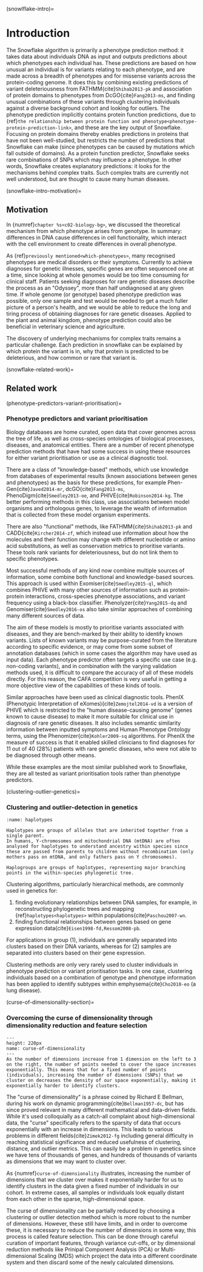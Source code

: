 (snowlflake-intro)=
# Introduction
The Snowflake algorithm is primarily a phenotype prediction method: it takes data about individuals DNA as input and outputs predictions about which phenotypes each individual has. 
These predictions are based on how unusual an individual is for variants relating to each phenotype, and are made across a breadth of phenotypes and for missense variants across the protein-coding genome. 
It does this by combining existing predictions of variant deleteriousness from FATHMM{cite}`Shihab2013-pk` and association of protein domains to phenotypes from DcGO{cite}`Fang2013-ms`, and finding unusual combinations of these variants through clustering individuals against a diverse background cohort and looking for outliers.
The phenotype prediction implicitly contains protein function predictions, due to {ref}`the relationship between protein function and phenotype<phenotype-protein-prediction-link>`, and these are the key output of Snowflake. 
Focusing on protein domains thereby enables predictions in proteins that have not been well-studied, but restricts the number of predictions that Snowflake can make (since phenotypes can be caused by mutations which fall outside of domains).
As a protein function predictor, Snowflake seeks rare combinations of SNPs which may influence a phenotype.
In other words, Snowflake creates explanatory predictions: it looks for the mechanisms behind complex traits.
Such complex traits are currently not well understood, but are thought to cause many human diseases. 


(snowflake-intro-motivation)=
## Motivation
[//]: # (TODO: Cite odyssey of diagnosis and >50% undiagnosed)
In {numref}`chapter %s<c02-biology-bg>`, we discussed the theoretical mechanism from which phenotype arises from genotype.
In summary: differences in DNA cause differences in cell functionality, which interact with the cell environment to create differences in overall phenotype. 

As {ref}`previously mentioned<which-phenotypes>`, many recognised phenotypes are medical disorders or their symptoms. 
Currently to achieve diagnoses for genetic illnesses, specific genes are often sequenced one at a time, since looking at whole genomes would be too time consuming for clinical staff. 
Patients seeking diagnoses for rare genetic diseases describe the process as an "Odyssey", more than half undiagnosed at any given time.
If whole genome (or genotype) based phenotype prediction was possible, only one sample and test would be needed to get a much fuller picture of a person's health, and we would be able to reduce the long and tiring process of obtaining diagnoses for rare genetic diseases.
Applied to the plant and animal kingdom, phenotype prediction could also be beneficial in veterinary science and agriculture.

[//]: # (TODO: Dicuss complex traits, missing/hidden heritability)
The discovery of underlying mechanisms for complex traits remains a particular challenge. 
Each prediction in snowflake can be explained by which protein the variant is in, why that protein is predicted to be deleterious, and how common or rare that variant is. 

(snowflake-related-work)=
## Related work

(phenotype-predictors-variant-prioritisation)=
### Phenotype predictors and variant prioritisation
Biology databases are home curated, open data that cover genomes across the tree of life, as well as cross-species ontologies of biological processes, diseases, and anatomical entities. 
There are a number of recent phenotype prediction methods that have had some success in using these resources for either variant prioritisation or use as a clinical diagnostic tool.

There are a class of "knowledge-based" methods, which use knowledge from databases of experimental results (known associations between genes and phenotypes) as the basis for these predictions, for example Phen-Gen{cite}`Javed2014-mr`, dcGO{cite}`Fang2013-ms`, PhenoDigm{cite}`Smedley2013-oe`, and PHIVE{cite}`Robinson2014-kg`.
The better performing methods in this class, use associations between model organisms and orthologous genes, to leverage the wealth of information that is collected from these model organism experiments.

There are also "functional" methods, like FATHMM{cite}`Shihab2013-pk` and CADD{cite}`Kircher2014-zf`, which instead use information about how the molecules and their function may change with different nucleotide or amino acid substitutions, as well as conservation metrics to prioritise variants.
These tools rank variants for deleteriousness, but do not link them to specific phenotypes.

Most successful methods of any kind now combine multiple sources of information, some combine both functional and knowledge-based sources.
This approach is used within Exomiser{cite}`Smedley2015-ql`, which combines PHIVE with many other sources of information such as protein-protein interactions, cross-species phenotype associations, and variant frequency using a black-box classifier.
Phenolyzer{cite}`Yang2015-dq` and Genomiser{cite}`Smedley2016-os` also take similar approaches of combining many different sources of data.

[//]: # (TODO: Cross-ref to CAFA)
The aim of these models is mostly to prioritise variants associated with diseases, and they are bench-marked by their ability to identify known variants.
Lists of known variants may be purpose-curated from the literature according to specific evidence, or may come from some subset of annotation databases (which in some cases the algorithm may have used as input data).
Each phenotype predictor often targets a specific use case (e.g. non-coding variants), and in combination with the varying validation methods used, it is difficult to compare the accuracy of all of these models directly.
For this reason, the CAFA competition is very useful in getting a more objective view of the capabilities of these kinds of tools.

[//]: # (TODO: BRIEF SUMMARY OF %S IN CAFA)  

Similar approaches have been used as clinical diagnostic tools. 
PhenIX (Phenotypic Interpretation of eXomes){cite}`Zemojtel2014-vd` is a version of PHIVE which is restricted to the "human disease-causing genome" (genes known to cause disease) to make it more suitable for clinical use in diagnosis of rare genetic diseases. 
It also includes semantic similarity information between inputted symptoms and Human Phenotype Ontology terms, using the Phenomizer{cite}`Kohler2009-sq` algorithms. 
For PhenIX the measure of success is that it enabled skilled clinicians to find diagnoses for 11 out of 40 (28%) patients with rare genetic diseases, who were not able to be diagnosed through other means.

[//]: # (TODO: Check which CAGI things are published)
While these examples are the most similar published work to Snowflake, they are all tested as variant prioritisation tools rather than phenotype predictors.

(clustering-outlier-genetics)=
### Clustering and outlier-detection in genetics
[//]: # (TODO: Have I explained clustering anywhere? Should I explain that in some detail here?)

```{margin} Haplotypes and haplogroups
:name: haplotypes

Haplotypes are groups of alleles that are inherited together from a single parent.
In humans, Y-chromosomes and mitochondrial DNA (mtDNA) are often analysed for haplotypes to understand ancestry within species since these are passed from parents to children without recombination (only mothers pass on mtDNA, and only fathers pass on Y chromosomes).

Haplogroups are groups of haplotypes, representing major branching points in the within-species phylogenetic tree.
```

Clustering algorithms, particularly hierarchical methods, are commonly used in genetics for:
 1. finding evolutionary relationships between DNA samples, for example, in reconstructing phylogenetic trees and mapping {ref}`haplotypes<haplotypes>` within populations{cite}`Paschou2007-wn`.
 2. finding functional relationships between genes based on gene expression data{cite}`Eisen1998-fd,Ressom2008-pb`.

For applications in group (1), individuals are generally separated into clusters based on their DNA variants, whereas for (2) samples are separated into clusters based on their gene expression.

[//]: # (TODO: write - the use of clustering methods in phenotype prediction is rare, maybe even novel, cite CAGI)
 
Clustering methods are only very rarely used to cluster individuals in phenotype prediction or variant prioritisation tasks.
In one case, clustering individuals based on a combination of genotype and phenotype information has been applied to identify subtypes within emphysema{cite}`Cho2010-eo` (a lung disease).

(curse-of-dimensionality-section)=
### Overcoming the curse of dimensionality through dimensionality reduction and feature selection

[//]: # (TODO: Figure below not rendering)

```{figure} ../images/curse-of-dimensionality.png
---
height: 220px
name: curse-of-dimensionality
---
As the number of dimensions increase from 1 dimension on the left to 3 on the right, the number of points needed to cover the space increases exponentially. This means that for a fixed number of points (individuals), increasing the number of dimensions (SNPs) that we cluster on decreases the density of our space exponentially, making it exponentially harder to identify clusters. 
```

The "curse of dimensionality" is a phrase coined by Richard E Bellman, during his work on dynamic programming{cite}`Bellman1957-dc`, but has since proved relevant in many different mathematical and data-driven fields. 
While it's used colloquially as a catch-all complaint about high-dimensional data, the "curse" specifically refers to the sparsity of data that occurs exponentially with an increase in dimensions. 
This leads to various problems in different fields{cite}`Zimek2012-fg` including general difficulty in reaching statistical significance and reduced usefulness of clustering, distance, and outlier metrics.
This can easily be a problem in genetics since we have tens of thousands of genes, and hundreds of thousands of variants as dimensions that we may want to cluster over.

As {numref}`curse-of-dimensionality` illustrates, increasing the number of dimensions that we cluster over makes it exponentially harder for us to identify clusters in the data given a fixed number of individuals in our cohort. 
In extreme cases, all samples or individuals look equally distant from each other in the sparse, high-dimensional space.

The curse of dimensionality can be partially reduced by choosing a clustering or outlier detection method which is more robust to the number of dimensions. 
However, these still have limits, and in order to overcome these, it is necessary to reduce the number of dimensions in some way, this process is called feature selection.
This can be done through careful curation of important features, through variance cut-offs, or by dimensional reduction methods like Prinipal Component Analysis (PCA) or Multi-dimensional Scaling (MDS) which project the data into a different coordinate system and then discard some of the newly calculated dimensions.

<!--
### Summary
[//]: # (TODO: Big up themes of multi-omics, comibing different sources of data)
-->
